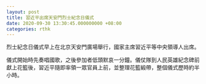 ```yaml
---
layout: post
title: 習近平出席天安門烈士紀念日儀式
date: 2020-09-30 13:30:45.000000000 +08:00
categories: rthk
---
```


烈士紀念日儀式早上在北京天安門廣場舉行，國家主席習近平等中央領導人出席。

儀式開始時先奏唱國歌，之後參加者低頭默哀一分鐘。儀仗隊到人民英雄紀念碑前獻上花籃後，習近平隨即率領一眾官員上前，並整理花籃緞帶，整個儀式歷時約半小時。
